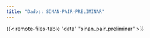 ```yaml
---
title: "Dados: SINAN-PAIR-PRELIMINAR"
---
```


{{< remote-files-table "data" "sinan_pair_preliminar" >}}
